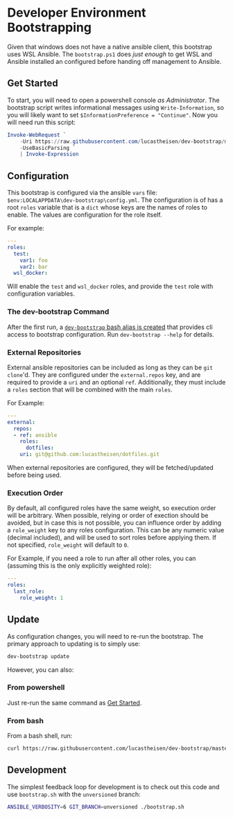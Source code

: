 # Developer Environment Bootstrapping

Given that windows does not have a native ansible client, this bootstrap uses WSL Ansible.
The `bootstrap.ps1` does _just enough_ to get WSL and Ansible installed an configured before handing off management to Ansible.

## Get Started

To start, you will need to open a powershell console _as Administrator_.
The bootstrap script writes informational messages using `Write-Information`, so you will likely want to set `$InformationPreference = "Continue"`.
Now you will need run this script:

```powershell
Invoke-WebRequest `
    -Uri https://raw.githubusercontent.com/lucastheisen/dev-bootstrap/master/bootstrap.ps1 `
    -UseBasicParsing `
    | Invoke-Expression
```

## Configuration

This bootstrap is configured via the ansible `vars` file: `$env:LOCALAPPDATA\dev-bootstrap\config.yml`.
The configuration is of has a root `roles` variable that is a `dict` whose keys are the names of roles to enable.
The values are configuration for the role itself.

For example:

```yaml
---
roles:
  test:
    var1: foo
    var2: bar
  wsl_docker:
```

Will enable the `test` and `wsl_docker` roles, and provide the `test` role with configuration variables.

### The dev-bootstrap Command

After the first run, a [`dev-bootstrap` bash alias is created](roles/devbootstrap/templates/dev-bootstrap.sh#L8) that provides cli access to bootstrap configuration.
Run `dev-bootstrap --help` for details.

### External Repositories

External ansible repositories can be included as long as they can be `git clone`'d.
They are configured under the `external.repos` key, and are required to provide a `uri` and an optional `ref`.
Additionally, they must include a `roles` section that will be combined with the main `roles`.

For Example:

```yaml
---
external:
  repos:
  - ref: ansible
    roles:
      dotfiles:
    uri: git@github.com:lucastheisen/dotfiles.git
```

When external repositories are configured, they will be fetched/updated before being used.

### Execution Order

By default, all configured roles have the same weight, so execution order will be arbitrary.
When possible, relying or order of exection should be avoided, but in case this is not possible, you can influence order by adding a `role_weight` key to any roles configuration.
This can be any numeric value (decimal included), and will be used to sort roles before applying them.
If not specified, `role_weight` will default to `0`.

For Example, if you need a role to run after all other roles, you can (assuming this is the only explicitly weighted role):

```yaml
---
roles:
  last_role:
    role_weight: 1
```

## Update

As configuration changes, you will need to re-run the bootstrap.  The primary approach to updating is to simply use:

```bash
dev-bootstrap update
```

However, you can also:

### From powershell

Just re-run the same command as [Get Started](#get-started).

### From bash

From a bash shell, run:

```bash
curl https://raw.githubusercontent.com/lucastheisen/dev-bootstrap/master/bootstrap.sh | bash
```

## Development

The simplest feedback loop for development is to check out this code and use `bootstrap.sh` with the `unversioned` branch:

```bash
ANSIBLE_VERBOSITY=6 GIT_BRANCH=unversioned ./bootstrap.sh
```
